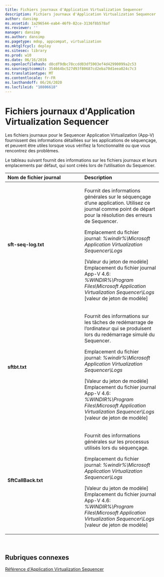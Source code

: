 ```yaml
---
title: Fichiers journaux d'Application Virtualization Sequencer
description: Fichiers journaux d'Application Virtualization Sequencer
author: dansimp
ms.assetid: 1a296544-eab4-46f9-82ce-3136f8b578af
ms.reviewer: ''
manager: dansimp
ms.author: dansimp
ms.pagetype: mdop, appcompat, virtualization
ms.mktglfcycl: deploy
ms.sitesec: library
ms.prod: w10
ms.date: 06/16/2016
ms.openlocfilehash: d8cdf9dbc78ccdd03df5903ef4d42990099a2c53
ms.sourcegitcommit: 354664bc527d93f80687cd2eba70d1eea024c7c3
ms.translationtype: MT
ms.contentlocale: fr-FR
ms.lasthandoff: 06/26/2020
ms.locfileid: "10806618"
---
```

# Fichiers journaux d'Application Virtualization Sequencer


Les fichiers journaux pour le Sequencer Application Virtualization (App-V) fournissent des informations détaillées sur les applications de séquençage, et peuvent être utiles lorsque vous vérifiez la fonctionnalité ou que vous rencontrez des problèmes.

Le tableau suivant fournit des informations sur les fichiers journaux et leurs emplacements par défaut, qui sont créés lors de l’utilisation du Sequencer.

<table>
<colgroup>
<col width="50%" />
<col width="50%" />
</colgroup>
<thead>
<tr class="header">
<th align="left">Nom de fichier journal</th>
<th align="left">Description</th>
</tr>
</thead>
<tbody>
<tr class="odd">
<td align="left"><p><strong>sft-seq-log.txt</strong></p></td>
<td align="left"><p>Fournit des informations générales sur le séquençage d’une application. Utilisez ce journal comme point de départ pour la résolution des erreurs de Sequencer.</p>
<p>Emplacement du fichier journal: <em> %windir%\Microsoft Application Virtualization Sequencer\Logs</em></p>
<p>[Valeur du jeton de modèle] Emplacement du fichier journal App-V 4.6: <em> %WINDIR%\Program Files\Microsoft Application Virtualization Sequencer\Logs </em> [valeur de jeton de modèle]</p></td>
</tr>
<tr class="even">
<td align="left"><p><strong>sftbt.txt</strong></p></td>
<td align="left"><p>Fournit des informations sur les tâches de redémarrage de l’ordinateur qui se produisent lors du redémarrage simulé du Sequencer.</p>
<p>Emplacement du fichier journal: <em> %windir%\Microsoft Application Virtualization Sequencer\Logs</em></p>
<p>[Valeur du jeton de modèle] Emplacement du fichier journal App-V 4.6: <em> %WINDIR%\Program Files\Microsoft Application Virtualization Sequencer\Logs </em> [valeur de jeton de modèle]</p></td>
</tr>
<tr class="odd">
<td align="left"><p><strong>SftCallBack.txt</strong></p></td>
<td align="left"><p>Fournit des informations générales sur les processus utilisés lors du séquençage.</p>
<p>Emplacement du fichier journal: <em> %windir%\Microsoft Application Virtualization Sequencer\Logs</em></p>
<p>[Valeur du jeton de modèle] Emplacement du fichier journal App-V 4.6: <em> %WINDIR%\Program Files\Microsoft Application Virtualization Sequencer\Logs </em> [valeur de jeton de modèle]</p></td>
</tr>
</tbody>
</table>

 

## Rubriques connexes


[Référence d'Application Virtualization Sequencer](application-virtualization-sequencer-reference.md)

 

 





